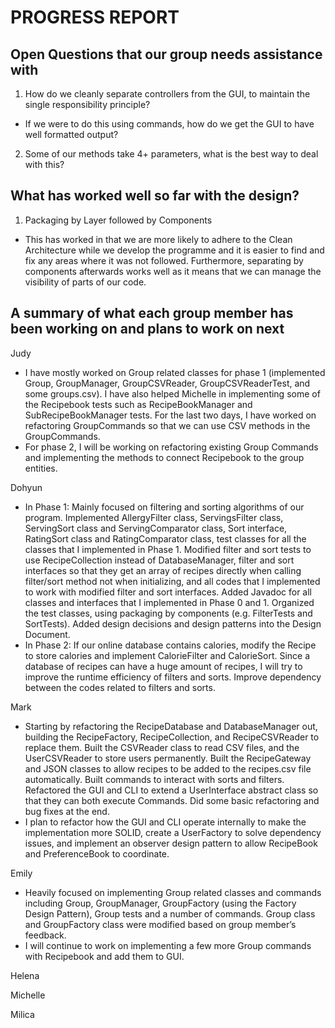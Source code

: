 # PROGRESS REPORT

## Open Questions that our group needs assistance with
1) How do we cleanly separate controllers from the GUI, to maintain the single responsibility principle?
- If we were to do this using commands, how do we get the GUI to have well formatted output?

2) Some of our methods take 4+ parameters, what is the best way to deal with this?

## What has worked well so far with the design?
1) Packaging by Layer followed by Components
- This has worked in that we are more likely to adhere to the Clean Architecture while we develop the programme and it is easier to find and fix any areas where it was not followed. Furthermore, separating by components afterwards works well as it means that we can manage the visibility of parts of our code.

## A summary of what each group member has been working on and plans to work on next
Judy
- I have mostly worked on Group related classes for phase 1 (implemented Group, GroupManager, GroupCSVReader, GroupCSVReaderTest, and some groups.csv). I have also helped Michelle in implementing some of the Recipebook tests such as RecipeBookManager and SubRecipeBookManager tests. For the last two days, I have worked on refactoring GroupCommands so that we can use CSV methods in the GroupCommands.
- For phase 2, I will be working on refactoring existing Group Commands and implementing the methods to connect Recipebook to the group entities. 

Dohyun
- In Phase 1: Mainly focused on filtering and sorting algorithms of our program. Implemented AllergyFilter class, ServingsFilter class, ServingSort class and ServingComparator class, Sort interface, RatingSort class and RatingComparator class, test classes for all the classes that I implemented in Phase 1. Modified filter and sort tests to use RecipeCollection instead of DatabaseManager, filter and sort interfaces so that they get an array of recipes directly when calling filter/sort method not when initializing, and all codes that I implemented to work with modified filter and sort interfaces. Added Javadoc for all classes and interfaces that I implemented in Phase 0 and 1. Organized the test classes, using packaging by components (e.g. FilterTests and SortTests). Added design decisions and design patterns into the Design Document.
- In Phase 2: If our online database contains calories, modify the Recipe to store calories and implement CalorieFilter and CalorieSort. Since a database of recipes can have a huge amount of recipes, I will try to improve the runtime efficiency of filters and sorts. Improve dependency between the codes related to filters and sorts.

Mark
- Starting by refactoring the RecipeDatabase and DatabaseManager out, building the RecipeFactory, RecipeCollection, and RecipeCSVReader to replace them. Built the CSVReader class to read CSV files, and the UserCSVReader to store users permanently. Built the RecipeGateway and JSON classes to allow recipes to be added to the recipes.csv file automatically. Built commands to interact with sorts and filters. Refactored the GUI and CLI to extend a UserInterface abstract class so that they can both execute Commands. Did some basic refactoring and bug fixes at the end.
- I plan to refactor how the GUI and CLI operate internally to make the implementation more SOLID, create a UserFactory to solve dependency issues, and implement an observer design pattern to allow RecipeBook and PreferenceBook to coordinate.

Emily 
- Heavily focused on implementing Group related classes and commands including Group, GroupManager, GroupFactory (using the Factory Design Pattern), Group tests and a number of commands. Group class and GroupFactory class were modified based on group member’s feedback. 
- I will continue to work on implementing a few more Group commands with Recipebook and add them to GUI. 

Helena

Michelle

Milica

